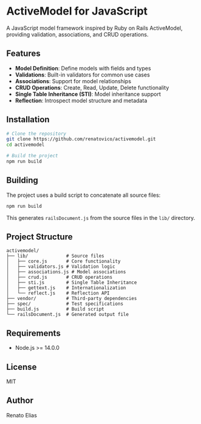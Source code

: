 # ActiveModel for JavaScript

A JavaScript model framework inspired by Ruby on Rails ActiveModel, providing validation, associations, and CRUD operations.

## Features

- **Model Definition**: Define models with fields and types
- **Validations**: Built-in validators for common use cases
- **Associations**: Support for model relationships
- **CRUD Operations**: Create, Read, Update, Delete functionality
- **Single Table Inheritance (STI)**: Model inheritance support
- **Reflection**: Introspect model structure and metadata

## Installation

```bash
# Clone the repository
git clone https://github.com/renatovico/activemodel.git
cd activemodel

# Build the project
npm run build
```

## Building

The project uses a build script to concatenate all source files:

```bash
npm run build
```

This generates `railsDocument.js` from the source files in the `lib/` directory.

## Project Structure

```
activemodel/
├── lib/              # Source files
│   ├── core.js       # Core functionality
│   ├── validators.js # Validation logic
│   ├── associations.js # Model associations
│   ├── crud.js       # CRUD operations
│   ├── sti.js        # Single Table Inheritance
│   ├── gettext.js    # Internationalization
│   └── reflect.js    # Reflection API
├── vendor/           # Third-party dependencies
├── spec/             # Test specifications
├── build.js          # Build script
└── railsDocument.js  # Generated output file
```

## Requirements

- Node.js >= 14.0.0

## License

MIT

## Author

Renato Elias
